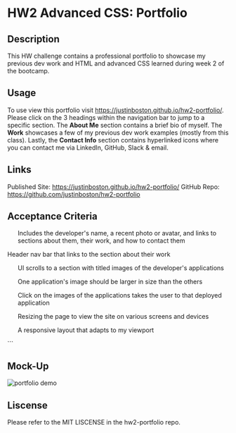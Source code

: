 # HW2 Advanced CSS: Portfolio

## Description

This HW challenge contains a professional portfolio to showcase my previous dev work and HTML and advanced CSS learned during week 2 of the bootcamp.



## Usage

To use view this portfolio visit https://justinboston.github.io/hw2-portfolio/. Please click on the 3 headings within the navigation bar to jump to a specific section. The <b>About Me</b> section contains a brief bio of myself. The <b>Work</b> showcases a few of my previous dev work examples (mostly from this class). Lastly, the <b>Contact Info</b> section contains hyperlinked icons where you can contact me via LinkedIn, GitHub, Slack & email.

## Links
Published Site: https://justinboston.github.io/hw2-portfolio/
GitHub Repo: https://github.com/justinboston/hw2-portfolio

## Acceptance Criteria

<ul>Includes the developer's name, a recent photo or avatar, and links to sections about them, their work, and how to contact them</ul>
</ul> Header nav bar that links to the section about their work</ul>
<ul> UI scrolls to a section with titled images of the developer's applications</ul>
<ul> One application's image should be larger in size than the others</ul>
<ul>Click on the images of the applications takes the user to that deployed application</ul>
<ul>Resizing the page to view the site on various screens and devices</ul>
<ul>A responsive layout that adapts to my viewport</ul>
```


## Mock-Up

![portfolio demo](./assets/02-advanced-css-homework-demo.gif)

## Liscense
Please refer to the MIT LISCENSE in the hw2-portfolio repo.
